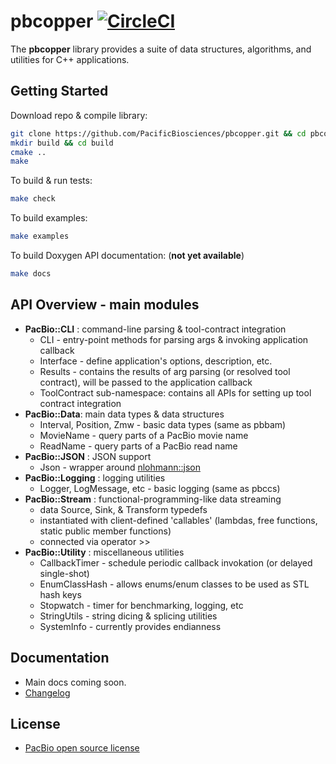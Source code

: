 # pbcopper [![CircleCI](https://circleci.com/gh/PacificBiosciences/pbcopper.svg?style=svg&circle-token=4fe4468113a44b8b76019c901f1b6930ef26944b)](https://circleci.com/gh/PacificBiosciences/pbcopper)

The **pbcopper** library provides a suite of data structures, algorithms, and utilities
for C++ applications.

## Getting Started

Download repo & compile library:

```sh
git clone https://github.com/PacificBiosciences/pbcopper.git && cd pbcopper
mkdir build && cd build
cmake ..
make
```

To build & run tests:

```sh
make check
```

To build examples:

```sh
make examples
```

To build Doxygen API documentation: (**not yet available**)

```sh
make docs
```

## API Overview - main modules

- **PacBio::CLI** : command-line parsing & tool-contract integration
  - CLI - entry-point methods for parsing args & invoking application callback
  - Interface - define application's options, description, etc.
  - Results - contains the results of arg parsing (or resolved tool contract), will be passed to the application callback
  - ToolContract sub-namespace: contains all APIs for setting up tool contract integration
- **PacBio::Data**: main data types & data structures
  - Interval, Position, Zmw - basic data types (same as pbbam)
  - MovieName - query parts of a PacBio movie name
  - ReadName - query parts of a PacBio read name
- **PacBio::JSON** : JSON support
  - Json - wrapper around [nlohmann::json](https://github.com/nlohmann/json)
- **PacBio::Logging** : logging utilities
  - Logger, LogMessage, etc - basic logging (same as pbccs)
- **PacBio::Stream** : functional-programming-like data streaming
  - data Source, Sink, & Transform typedefs
  - instantiated with client-defined 'callables' (lambdas, free functions, static public member functions)
  - connected via operator >>
- **PacBio::Utility** : miscellaneous utilities
  - CallbackTimer - schedule periodic callback invokation (or delayed single-shot)
  - EnumClassHash - allows enums/enum classes to be used as STL hash keys
  - Stopwatch - timer for benchmarking, logging, etc
  - StringUtils - string dicing & splicing utilities
  - SystemInfo - currently provides endianness

##  Documentation

  - Main docs coming soon.
  - [Changelog](https://github.com/PacificBiosciences/pbcopper/blob/master/CHANGELOG.md)

## License

 - [PacBio open source license](https://github.com/PacificBiosciences/pbcopper/blob/master/LICENSE.txt)
